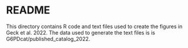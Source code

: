 # README

This directory contains R code and text files used to create the figures in Geck et al. 2022.
The data used to generate the text files is is G6PDcat/published_catalog_2022.
